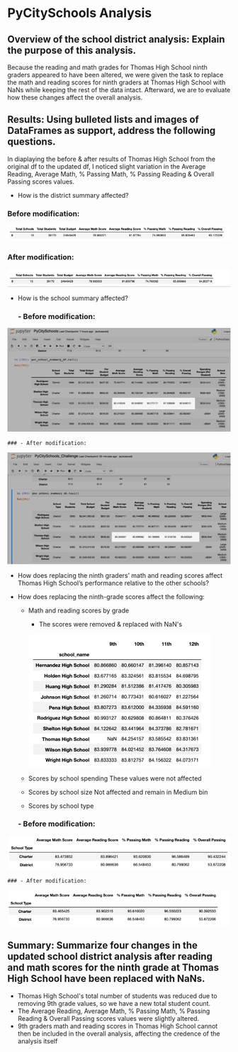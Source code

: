 # PyCitySchools Analysis

## Overview of the school district analysis: Explain the purpose of this analysis.
Because the reading and math grades for Thomas High School ninth graders appeared to have been altered, we were given the task to replace the math and reading scores for ninth graders at Thomas High School with NaNs while keeping the rest of the data intact. Afterward, we are to evaluate how these changes affect the overall analysis. 


## Results: Using bulleted lists and images of DataFrames as support, address the following questions.

In diaplaying the before & after results of Thomas High School from the original df to the updated df, I noticed slight variation in the Average Reading, Average Math, % Passing Math, % Passing Reading & Overall Passing scores values.

- How is the district summary affected?

### Before modification:

![district_summary_original.png](https://github.com/forrestcasey/School_District_Analysis/blob/main/Resources/district_summary_original.png)

### After modification:

![district_summary_df_updated.png](https://github.com/forrestcasey/School_District_Analysis/blob/main/Resources/district_summary_df_updated.png)



- How is the school summary affected?



	### - Before modification:

![PyCitySchools_Challenge_original.png](https://github.com/forrestcasey/School_District_Analysis/blob/main/Resources/PyCitySchools_Challenge_original.png)


	### - After modification:



![PyCitySchools_Challenge_updated.png](https://github.com/forrestcasey/School_District_Analysis/blob/main/Resources/PyCitySchools_Challenge_updated.png)



- How does replacing the ninth graders’ math and reading scores affect Thomas High  School’s performance relative to the other schools?


- How does replacing the ninth-grade scores affect the following:

	- Math and reading scores by grade


		- The scores were removed & replaced with NaN's


		![Math and reading scores by grade](https://github.com/forrestcasey/School_District_Analysis/blob/main/Resources/Math%20and%20reading%20scores%20by%20grade.png)


	- Scores by school spending
		These values were not affected


	- Scores by school size
		Not affected and remain in Medium bin


	- Scores by school type

	### - Before modification:

![type_summary_df_before.png](https://github.com/forrestcasey/School_District_Analysis/blob/main/Resources/type_summary_df_before.png)

	### - After modification:

![type_summary_df_updated.png](https://github.com/forrestcasey/School_District_Analysis/blob/main/Resources/type_summary_df_updated.png)


## Summary: Summarize four changes in the updated school district analysis after reading and math scores for the ninth grade at Thomas High School have been replaced with NaNs.

- Thomas High School's total number of students was reduced due to removing 9th grade values, so we have a new total student count.
- The Average Reading, Average Math, % Passing Math, % Passing Reading & Overall Passing scores values were slightly altered.
- 9th graders math and reading scores in Thomas High School cannot then be included in the overall analysis, affecting the credence of the analysis itself






